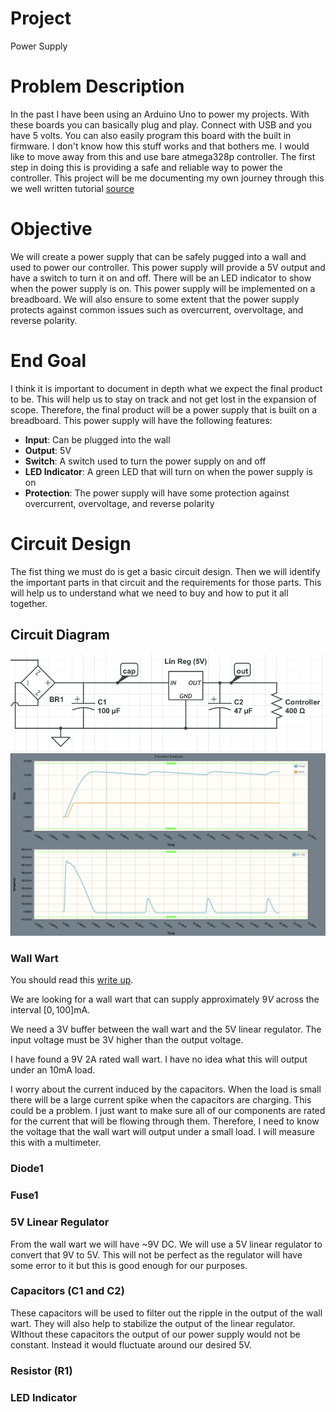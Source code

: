# Project
Power Supply

# Problem Description
In the past I have been using an Arduino Uno to power my projects. With these boards you can basically plug and play. Connect with USB and you have 5 volts. You can also easily program this board with the built in firmware. I don't know how this stuff works and that bothers me. I would like to move away from this and use bare atmega328p controller. The first step in doing this is providing a safe and reliable way to power the controller. This project will be me documenting my own journey through this we well written tutorial [source](https://www.sparkfun.com/tutorials/57)

# Objective
We will create a power supply that can be safely pugged into a wall and used to power our controller. This power supply will provide a 5V output and have a switch to turn it on and off. There will be an LED indicator to show when the power supply is on. This power supply will be implemented on a breadboard.
We will also ensure to some extent that the power supply protects against common issues such as overcurrent, overvoltage, and reverse polarity.

# End Goal

I think it is important to document in depth what we expect the final product to be. This will help us to stay on track and not get lost in the expansion of scope. Therefore, the final product will be a power supply that is built on a breadboard. This power supply will have the following features:
- **Input**: Can be plugged into the wall
- **Output**: 5V
- **Switch**: A switch used to turn the power supply on and off
- **LED Indicator**: A green LED that will turn on when the power supply is on
- **Protection**: The power supply will have some protection against overcurrent, overvoltage, and reverse polarity

# Circuit Design
The fist thing we must do is get a basic circuit design. Then we will identify the important parts in that circuit and the requirements for those parts. This will help us to understand what we need to buy and how to put it all together.

## Circuit Diagram

![alt text](/projects/power-supply/assets/image.png)
![alt text](/projects/power-supply/assets/image-1.png)

### Wall Wart

You should read this [write up](http://www.dxing.info/equipment/wall_warts_bryant.dx).

We are looking for a wall wart that can supply approximately $9V$ across the interval [$0,100$]mA.

We need a 3V buffer between the wall wart and the 5V linear regulator. The input voltage must be 3V higher than the output voltage.

I have found a 9V 2A rated wall wart. I have no idea what this will output under an 10mA load.

I worry about the current induced by the capacitors. When the load is small there will be a large current spike when the capacitors are charging. This could be a problem. I just want to make sure all of our components are rated for the current that will be flowing through them. Therefore, I need to know the voltage that the wall wart will output under a small load. I will measure this with a multimeter.




### Diode1


### Fuse1

### 5V Linear Regulator
From the wall wart we will have ~9V DC. We will use a 5V linear regulator to convert that 9V to 5V. This will not be perfect as the regulator will have some error to it but this is good enough for our purposes.

### Capacitors (C1 and C2)
These capacitors will be used to filter out the ripple in the output of the wall wart. They will also help to stabilize the output of the linear regulator. WIthout these capacitors the output of our power supply would not be constant. Instead it would fluctuate around our desired 5V.

### Resistor (R1)

### LED Indicator


